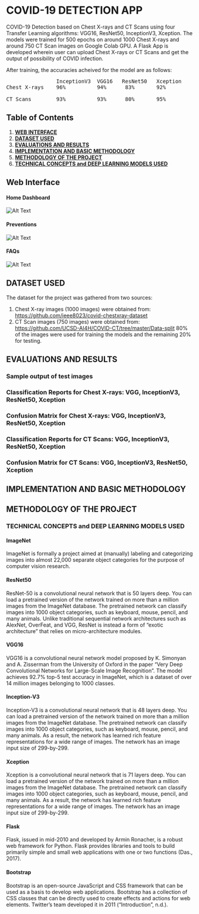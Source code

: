 # COVID-19 DETECTION APP
COVID-19 Detection based on Chest X-rays and CT Scans using four Transfer Learning algorithms: VGG16, ResNet50, InceptionV3, Xception. The models were trained for 500 epochs on around 1000 Chest X-rays and around 750 CT Scan images on Google Colab GPU. A Flask App is developed wherein user can upload Chest X-rays or CT Scans and get the output of possibility of COVID infection.

After training, the accuracies acheived for the model are as follows:
<pre>
                InceptionV3  VGG16   ResNet50   Xception
Chest X-rays    96%          94%      83%       92%

CT Scans        93%          93%      80%       95%
</pre>

## Table of Contents
1. [**WEB INTERFACE**](#web-interface)
2. [**DATASET USED**](#dataset-used)
3. [**EVALUATIONS AND RESULTS**](#evaluations-and-results)
4. [**IMPLEMENTATION AND BASIC METHODOLOGY**](#implementation-and-basic-methodology)
5. [**METHODOLOGY OF THE PROJECT**](#METHODOLOGY-OF-THE-PROJECT)
6. [**TECHNICAL CONCEPTS and DEEP LEARNING MODELS USED**](#TECHNICAL-CONCEPTS-and-DEEP-LEARNING-MODELS-USED)


## Web Interface

#### Home Dashboard 
![Alt Text](/images/.png)


#### Preventions
![Alt Text](/images/.png)


#### FAQs
![Alt Text](/images/.png)


## DATASET USED

The dataset for the project was gathered from two sources:

1) Chest X-ray images (1000 images) were obtained from: https://github.com/ieee8023/covid-chestxray-dataset
2) CT Scan images (750 images) were obtained from: https://github.com/UCSD-AI4H/COVID-CT/tree/master/Data-split 80% of the images were used for training the models and the remaining 20% for testing.

## EVALUATIONS AND RESULTS
### Sample output of test images

### Classification Reports for Chest X-rays: VGG, InceptionV3, ResNet50, Xception

### Confusion Matrix for Chest X-rays: VGG, InceptionV3, ResNet50, Xception

### Classification Reports for CT Scans: VGG, InceptionV3, ResNet50, Xception

### Confusion Matrix for CT Scans: VGG, InceptionV3, ResNet50, Xception



## IMPLEMENTATION AND BASIC METHODOLOGY

## METHODOLOGY OF THE PROJECT 

### TECHNICAL CONCEPTS and DEEP LEARNING MODELS USED

#### ImageNet 
ImageNet is formally a project aimed at (manually) labeling and categorizing images into almost 22,000 separate object categories for the purpose of computer vision research.

#### ResNet50 
ResNet-50 is a convolutional neural network that is 50 layers deep. You can load a pretrained version of the network trained on more than a million images from the ImageNet database. The pretrained network can classify images into 1000 object categories, such as keyboard, mouse, pencil, and many animals. Unlike traditional sequential network architectures such as AlexNet, OverFeat, and VGG, ResNet is instead a form of “exotic architecture” that relies on micro-architecture modules.

#### VGG16
VGG16 is a convolutional neural network model proposed by K. Simonyan and A. Zisserman from the University of Oxford in the paper “Very Deep Convolutional Networks for Large-Scale Image Recognition”. The model achieves 92.7% top-5 test accuracy in ImageNet, which is a dataset of over 14 million images belonging to 1000 classes.

#### Inception-V3
Inception-V3 is a convolutional neural network that is 48 layers deep. You can load a pretrained version of the network trained on more than a million images from the ImageNet database. The pretrained network can classify images into 1000 object categories, such as keyboard, mouse, pencil, and many animals. As a result, the network has learned rich feature representations for a wide range of images. The network has an image input size of 299-by-299.

#### Xception
Xception is a convolutional neural network that is 71 layers deep. You can load a pretrained version of the network trained on more than a million images from the ImageNet database. The pretrained network can classify images into 1000 object categories, such as keyboard, mouse, pencil, and many animals. As a result, the network has learned rich feature representations for a wide range of images. The network has an image input size of 299-by-299.

#### Flask 
Flask, issued in mid-2010 and developed by Armin Ronacher, is a robust web framework for Python. Flask provides libraries and tools to build primarily simple and small web applications with one or two functions (Das., 2017). 

#### Bootstrap 
Bootstrap is an open-source JavaScript and CSS framework that can be used as a basis to develop web applications. Bootstrap has a collection of CSS classes that can be directly used to create effects and actions for web elements. Twitter’s team developed it in 2011 (“Introduction”, n.d.).
